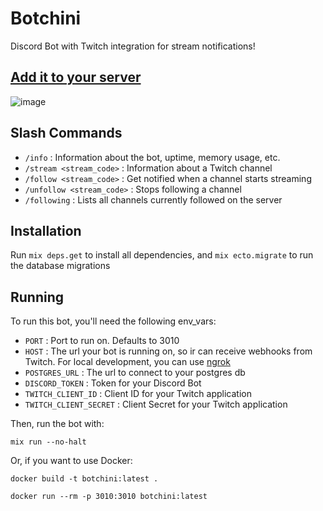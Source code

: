 # Botchini

Discord Bot with Twitch integration for stream notifications!

## [Add it to your server](https://discord.com/api/oauth2/authorize?client_id=814896826569195561&permissions=2048&scope=bot%20applications.commands)

![image](https://user-images.githubusercontent.com/15659967/121256832-5bb82d80-c883-11eb-8346-44cf02c37ceb.png)

## Slash Commands

 - `/info` : Information about the bot, uptime, memory usage, etc.
 - `/stream <stream_code>` : Information about a Twitch channel
 - `/follow <stream_code>` : Get notified when a channel starts streaming
 - `/unfollow <stream_code>` : Stops following a channel
 - `/following` : Lists all channels currently followed on the server

## Installation

Run `mix deps.get` to install all dependencies, and `mix ecto.migrate` to run the database migrations

## Running

To run this bot, you'll need the following env_vars:

 - `PORT` : Port to run on. Defaults to 3010
 - `HOST` : The url your bot is running on, so ir can receive webhooks from Twitch. For local development, you can use [ngrok](https://ngrok.com/)
 - `POSTGRES_URL` : The url to connect to your postgres db
 - `DISCORD_TOKEN` : Token for your Discord Bot
 - `TWITCH_CLIENT_ID` : Client ID for your Twitch application
 - `TWITCH_CLIENT_SECRET` : Client Secret for your Twitch application

Then, run the bot with:

`mix run --no-halt`

Or, if you want to use Docker:

`docker build -t botchini:latest .`

`docker run --rm -p 3010:3010 botchini:latest`
